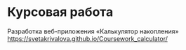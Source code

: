 # Курсовая работа
Разработка веб-приложения «Калькулятор накопления»
https://svetakrivalova.github.io/Coursework_calculator/ 
